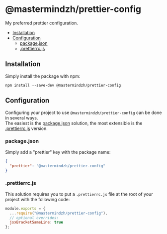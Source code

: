 # @mastermindzh/prettier-config

My preferred prettier configuration.

<!-- toc -->

- [Installation](#installation)
- [Configuration](#configuration)
  - [package.json](#packagejson)
  - [.prettierrc.js](#prettierrcjs)

<!-- tocstop -->

## Installation

Simply install the package with npm:

`npm install --save-dev @mastermindzh/prettier-config`

## Configuration

Configuring your project to use `@mastermindzh/prettier-config` can be done in several ways.  
The easiest is the [package.json](#packagejson) solution, the most extensible is the [.prettierrc.js](#prettierrcjs) version.

### package.json

Simply add a "prettier" key with the package name:

```json
{
  "prettier": "@mastermindzh/prettier-config"
}
```

### .prettierrc.js

This solution requires you to put a `.prettierrc.js` file at the root of your project with the following code:

```js
module.exports = {
  ...require("@mastermindzh/prettier-config"),
  // optional overrides:
  jsxBracketSameLine: true
};
```
